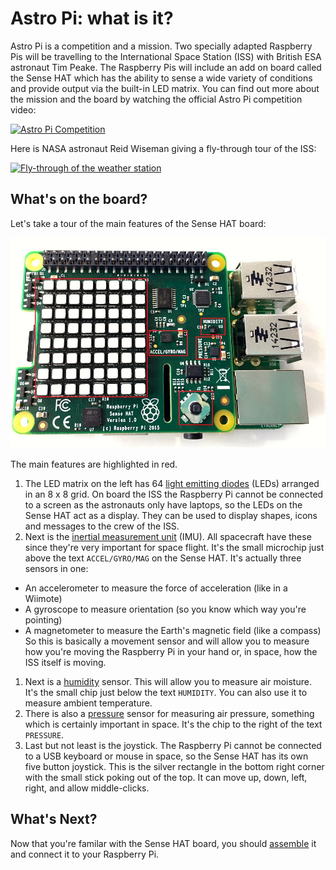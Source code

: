 # Astro Pi: what is it?

Astro Pi is a competition and a mission. Two specially adapted Raspberry Pis will be travelling to the International Space Station (ISS) with British ESA astronaut Tim Peake. The Raspberry Pis will include an add on board called the Sense HAT which has the ability to sense a wide variety of conditions and provide output via the built-in LED matrix. You can find out more about the mission and the board by watching the official Astro Pi competition video:

[![Astro Pi Competition](https://i.vimeocdn.com/video/504039170_640.webp)](https://vimeo.com/117274487)

Here is NASA astronaut Reid Wiseman giving a fly-through tour of the ISS:

[![Fly-through of the weather station](http://img.youtube.com/vi/kVK20xyfPrU/0.jpg)](https://www.youtube.com/watch?v=kVK20xyfPrU)

## What's on the board?

Let's take a tour of the main features of the Sense HAT board:

  ![Sense HAT Features](images/astro_pi_features.jpg)

The main features are highlighted in red.

1. The LED matrix on the left has 64 [light emitting diodes](http://en.wikipedia.org/wiki/Light-emitting_diode) (LEDs) arranged in an 8 x 8 grid. On board the ISS the Raspberry Pi cannot be connected to a screen as the astronauts only have laptops, so the LEDs on the Sense HAT act as a display. They can be used to display shapes, icons and messages to the crew of the ISS.
1. Next is the [inertial measurement unit](http://en.wikipedia.org/wiki/Inertial_measurement_unit) (IMU). All spacecraft have these since they're very important for space flight. It's the small microchip just above the text `ACCEL/GYRO/MAG` on the Sense HAT. It's actually three sensors in one:
 - An accelerometer to measure the force of acceleration (like in a Wiimote)
 - A gyroscope to measure orientation (so you know which way you're pointing)
 - A magnetometer to measure the Earth's magnetic field (like a compass)
So this is basically a movement sensor and will allow you to measure how you're moving the Raspberry Pi in your hand or, in space, how the ISS itself is moving.
1. Next is a [humidity](http://en.wikipedia.org/wiki/Humidity) sensor. This will allow you to measure air moisture. It's the small chip just below the text `HUMIDITY`. You can also use it to measure ambient temperature.
1. There is also a [pressure](http://en.wikipedia.org/wiki/Atmospheric_pressure) sensor for measuring air pressure, something which is certainly important in space. It's the chip to the right of the text `PRESSURE`.
1. Last but not least is the joystick. The Raspberry Pi cannot be connected to a USB keyboard or mouse in space, so the Sense HAT has its own five button joystick. This is the silver rectangle in the bottom right corner with the small stick poking out of the top. It can move up, down, left, right, and allow middle-clicks.

## What's Next?

Now that you're familar with the Sense HAT board, you should [assemble](assemble.md) it and connect it to your Raspberry Pi.
